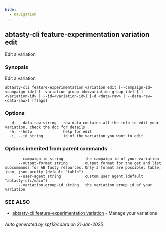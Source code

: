 ```yaml
---
hide:
  - navigation
---
```

## abtasty-cli feature-experimentation variation edit

Edit a variation

### Synopsis

Edit a variation

```
abtasty-cli feature-experimentation variation edit [--campaign-id=<campaign-id>] [--variation-group-id=<variation-group-id>] [-i <variation-id> | --id=<variation-id>] [-d <data-raw> | --data-raw=<data-raw>] [flags]
```

### Options

```
  -d, --data-raw string   raw data contains all the info to edit your variation, check the doc for details
  -h, --help              help for edit
  -i, --id string         id of the variation you want to edit
```

### Options inherited from parent commands

```
      --campaign-id string          the campaign id of your variation
      --output-format string        output format for the get and list subcommands for AB Tasty resources. Only 3 format are possible: table, json, json-pretty (default "table")
      --user-agent string           custom user agent (default "abtasty-cli/main")
      --variation-group-id string   the variation group id of your variation
```

### SEE ALSO

* [abtasty-cli feature-experimentation variation](abtasty-cli_feature-experimentation_variation.md)	 - Manage your variations

###### Auto generated by spf13/cobra on 21-Jan-2025
